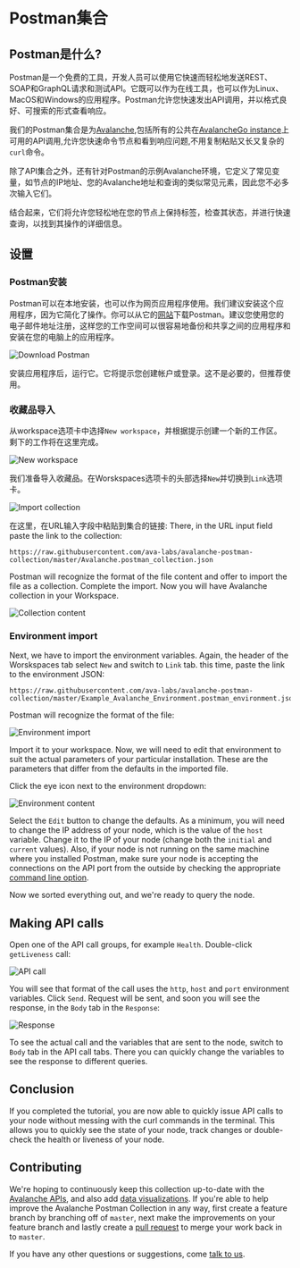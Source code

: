 # Postman集合

## Postman是什么?

Postman是一个免费的工具，开发人员可以使用它快速而轻松地发送REST、SOAP和GraphQL请求和测试API。它既可以作为在线工具，也可以作为Linux、MacOS和Windows的应用程序。Postman允许您快速发出API调用，并以格式良好、可搜索的形式查看响应。

我们的Postman集合是为[Avalanche](https://docs.avax.network),包括所有的公共在[AvalancheGo instance](../release-notes/avalanchego.md)上可用的API调用,允许您快速命令节点和看到响应问题,不用复制粘贴又长又复杂的`curl`命令。

除了API集合之外，还有针对Postman的示例Avalanche环境，它定义了常见变量，如节点的IP地址、您的Avalanche地址和查询的类似常见元素，因此您不必多次输入它们。

结合起来，它们将允许您轻松地在您的节点上保持标签，检查其状态，并进行快速查询，以找到其操作的详细信息。

## 设置

### Postman安装

Postman可以在本地安装，也可以作为网页应用程序使用。我们建议安装这个应用程序，因为它简化了操作。你可以从它的[网站](https://www.postman.com/downloads/)下载Postman。建议您使用您的电子邮件地址注册，这样您的工作空间可以很容易地备份和共享之间的应用程序和安装在您的电脑上的应用程序。

![Download Postman](../../.gitbook/assets/postman_01_download.png)

安装应用程序后，运行它。它将提示您创建帐户或登录。这不是必要的，但推荐使用。

### 收藏品导入

从workspace选项卡中选择`New workspace`，并根据提示创建一个新的工作区。 剩下的工作将在这里完成。 

![New workspace](../../.gitbook/assets/postman_02_workspace.png)

我们准备导入收藏品。在Worskspaces选项卡的头部选择`New`并切换到`Link`选项卡。

![Import collection](../../.gitbook/assets/postman_03_import.png)

在这里，在URL输入字段中粘贴到集合的链接:
There, in the URL input field paste the link to the collection:

```text
https://raw.githubusercontent.com/ava-labs/avalanche-postman-collection/master/Avalanche.postman_collection.json
```

Postman will recognize the format of the file content and offer to import the file as a collection. Complete the import. Now you will have Avalanche collection in your Workspace.

![Collection content](../../.gitbook/assets/postman_04_collection.png)

### Environment import

Next, we have to import the environment variables. Again, the header of the Worskspaces tab select `New` and switch to `Link` tab. this time, paste the link to the environment JSON:

```text
https://raw.githubusercontent.com/ava-labs/avalanche-postman-collection/master/Example_Avalanche_Environment.postman_environment.json
```

Postman will recognize the format of the file:

![Environment import](../../.gitbook/assets/postman_05_environment.png)

Import it to your workspace. Now, we will need to edit that environment to suit the actual parameters of your particular installation. These are the parameters that differ from the defaults in the imported file.

Click the eye icon next to the environment dropdown:

![Environment content](../../.gitbook/assets/postman_06_variables.png)

Select the `Edit` button to change the defaults. As a minimum, you will need to change the IP address of your node, which is the value of the `host` variable. Change it to the IP of your node \(change both the `initial` and `current` values\). Also, if your node is not running on the same machine where you installed Postman, make sure your node is accepting the connections on the API port from the outside by checking the appropriate [command line option](../references/command-line-interface.md#http-server).

Now we sorted everything out, and we're ready to query the node.

## Making API calls

Open one of the API call groups, for example `Health`. Double-click `getLiveness` call:

![API call](../../.gitbook/assets/postman_07_making_calls.png)

You will see that format of the call uses the `http`, `host` and `port` environment variables. Click `Send`. Request will be sent, and soon you will see the response, in the `Body` tab in the `Response`:

![Response](../../.gitbook/assets/postman_08_response.png)

To see the actual call and the variables that are sent to the node, switch to `Body` tab in the API call tabs. There you can quickly change the variables to see the response to different queries.

## Conclusion

If you completed the tutorial, you are now able to quickly issue API calls to your node without messing with the curl commands in the terminal. This allows you to quickly see the state of your node, track changes or double-check the health or liveness of your node.

## Contributing

We're hoping to continuously keep this collection up-to-date with the [Avalanche APIs](https://docs.avax.network/build/avalanchego-apis), and also add [data visualizations](https://learning.postman.com/docs/sending-requests/visualizer/#visualizing-response-data). If you're able to help improve the Avalanche Postman Collection in any way, first create a feature branch by branching off of `master`, next make the improvements on your feature branch and lastly create a [pull request](https://github.com/ava-labs/avalanche-docs/pulls) to merge your work back in to `master`.

If you have any other questions or suggestions, come [talk to us](https://chat.avalabs.org/).

<!--stackedit_data:
eyJoaXN0b3J5IjpbMTc0NTczMzg0MiwtNzgxMDcwNjk4XX0=
-->